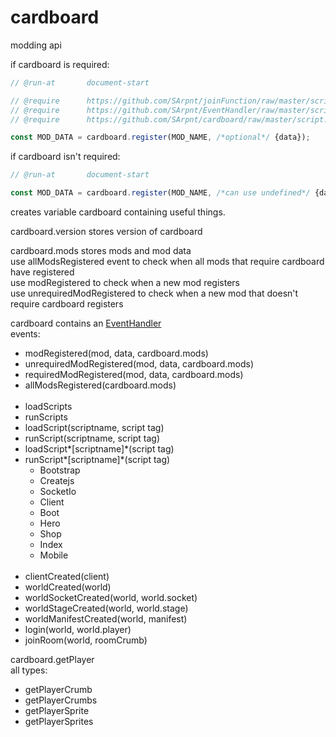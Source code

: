 # cardboard

modding api

if cardboard is required:
```js
// @run-at       document-start

// @require      https://github.com/SArpnt/joinFunction/raw/master/script.js
// @require      https://github.com/SArpnt/EventHandler/raw/master/script.js
// @require      https://github.com/SArpnt/cardboard/raw/master/script.user.js

const MOD_DATA = cardboard.register(MOD_NAME, /*optional*/ {data});
```

if cardboard isn't required:
```js
// @run-at       document-start

const MOD_DATA = cardboard.register(MOD_NAME, /*can use undefined*/ {data}, false, GM_info);
```

creates variable cardboard containing useful things.

cardboard.version stores version of cardboard

cardboard.mods stores mods and mod data\
use allModsRegistered event to check when all mods that require cardboard have registered\
use modRegistered to check when a new mod registers\
use unrequiredModRegistered to check when a new mod that doesn't require cardboard registers

cardboard contains an [EventHandler](https://cdn.jsdelivr.net/gh/sarpnt/EventHandler/script.min.js)\
events:
- modRegistered(mod, data, cardboard.mods)
- unrequiredModRegistered(mod, data, cardboard.mods)
- requiredModRegistered(mod, data, cardboard.mods)
- allModsRegistered(cardboard.mods)
<br><br>
- loadScripts
- runScripts
- loadScript(scriptname, script tag)
- runScript(scriptname, script tag)
- loadScript*\[scriptname\]*(script tag)
- runScript*\[scriptname\]*(script tag)
  - Bootstrap
  - Createjs
  - SocketIo
  - Client
  - Boot
  - Hero
  - Shop
  - Index
  - Mobile
<br><br>
- clientCreated(client)
- worldCreated(world)
- worldSocketCreated(world, world.socket)
- worldStageCreated(world, world.stage)
- worldManifestCreated(world, manifest)
- login(world, world.player)
- joinRoom(world, roomCrumb)

cardboard.getPlayer\
all types:
- getPlayerCrumb
- getPlayerCrumbs
- getPlayerSprite
- getPlayerSprites